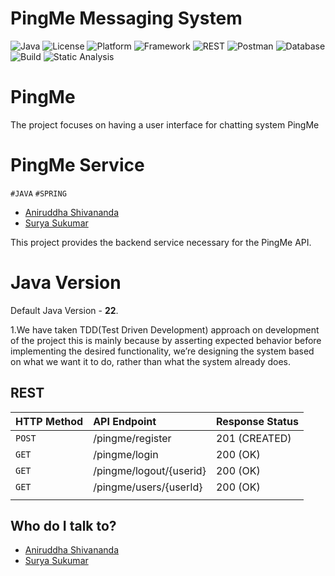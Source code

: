 # PingMe Messaging System
![Java](https://img.shields.io/badge/language-Java%2022-blue)
![License](https://img.shields.io/badge/license-Apache%202.0-red)
![Platform](https://img.shields.io/badge/platform-Mac%20OS%20X-brightgreen)
![Framework](https://img.shields.io/badge/ramework-Spring%20Framework-brightgreen)
![REST](https://img.shields.io/badge/architecture-REST-purple)
![Postman](https://img.shields.io/badge/tool-Postman-orange)
![Database](https://img.shields.io/badge/database-H2%20Database-blue)
![Build](https://img.shields.io/badge/build-Gradle-23B5D3)
![Static Analysis](https://img.shields.io/badge/static_analysis-SpotBugs-red)

# PingMe
The project focuses on having a user interface for chatting system PingMe

# PingMe Service #

`#JAVA` `#SPRING`

- [Aniruddha Shivananda](mailto:aniruddhams2023@gmail.com)
- [Surya Sukumar](mailto:Suryasukumar0911@gmail.com)

This project provides the backend service necessary for the PingMe API.

# Java Version

Default Java Version -  **22**.

1.We have taken TDD(Test Driven Development) approach on development of the project
this is mainly because by asserting expected behavior before implementing the desired 
functionality, we’re designing the system based on what we want it to do, rather than what
the system already does.

## REST

| HTTP Method | API Endpoint                  | Response Status |
|:------------|:------------------------------|:----------------|
| `POST`      | /pingme/register              | 201 (CREATED)   |
| `GET`       | /pingme/login                 | 200 (OK)        |
| `GET`       | /pingme/logout/{userid}       | 200 (OK)        |
| `GET`       | /pingme/users/{userId}        | 200 (OK)        |
                                                                                                                                                  |
## Who do I talk to? ###
- [Aniruddha Shivananda](mailto:aniruddhams2023@gmail.com)
- [Surya Sukumar](mailto:Suryasukumar0911@gmail.com)